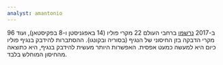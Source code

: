 ```yaml
---
analyst: amantonio
---
```


ב-2017 [נרשמו](http://polioeradication.org/polio-today/polio-now/this-week) ברחבי העולם 22 מקרי פוליו (14 באפגניסטן ו-8 בפקיסטאן), ועוד 96 מקרי הדבקה בזן החיסוני של הנגיף (בסוריה ובקונגו). ההסתברות להידבק בנגיף פוליו כיום היא למעשה כמעט אפסית. האפשרות היותר מעשית להידבק בנגיף, היא כתוצאה מהחיסון המוחלש בלבד.
